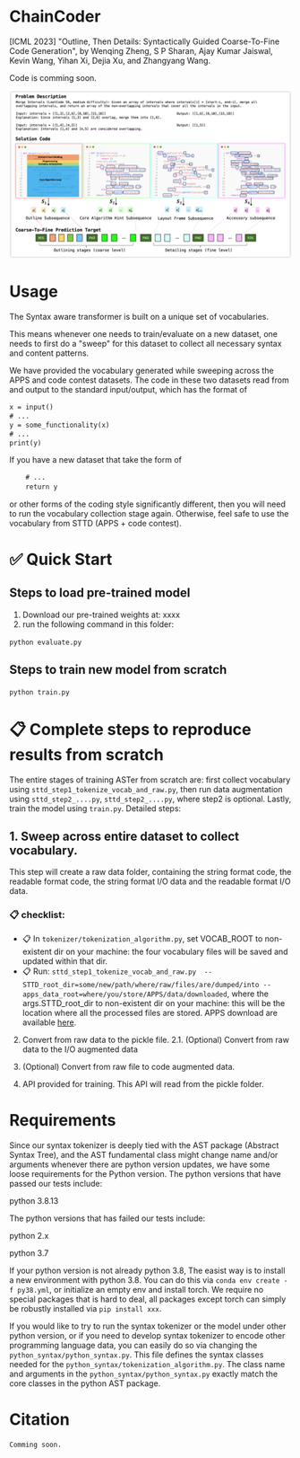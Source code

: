 # ChainCoder
[ICML 2023] "Outline, Then Details: Syntactically Guided Coarse-To-Fine Code Generation", by Wenqing Zheng, S P Sharan, Ajay Kumar Jaiswal, Kevin Wang, Yihan Xi, Dejia Xu, and Zhangyang Wang.

Code is comming soon.

![method](assets/teaser.png)


# Usage


The Syntax aware transformer is built on a unique set of vocabularies. 

This means whenever one needs to train/evaluate on a new dataset, one needs to first do a "sweep" for this dataset to collect all necessary syntax and content patterns. 

We have provided the vocabulary generated while sweeping across the APPS and code contest datasets. The code in these two datasets read from and output to the standard input/output, which has the format of

```
x = input()
# ...
y = some_functionality(x)
# ...
print(y)
```

If you have a new dataset that take the form of 
```def func(x):
    # ...
    return y
```
or other forms of the coding style significantly different, then you will need to run the vocabulary collection stage again. Otherwise, feel safe to use the vocabulary from STTD (APPS + code contest).



# ✅ Quick Start

## Steps to load pre-trained model
1. Download our pre-trained weights at: xxxx
2. run the following command in this folder:

`python evaluate.py`

## Steps to train new model from scratch

`python train.py`



# 📋 Complete steps to reproduce results from scratch

The entire stages of training ASTer from scratch are: first collect vocabulary using `sttd_step1_tokenize_vocab_and_raw.py`, then run data augmentation using `sttd_step2_....py`, `sttd_step2_....py`, where step2 is optional. Lastly, train the model using `train.py`. Detailed steps:


## 1. Sweep across entire dataset to collect vocabulary.
This step will create a raw data folder, containing the string format code, the readable format code, the string format I/O data and the readable format I/O data.
### 📋 checklist:
- 📋 In `tokenizer/tokenization_algorithm.py`, set VOCAB_ROOT to non-existent dir on your machine: the four vocabulary files will be saved and updated within that dir.
- 📋 Run: `sttd_step1_tokenize_vocab_and_raw.py  --STTD_root_dir=some/new/path/where/raw/files/are/dumped/into --apps_data_root=where/you/store/APPS/data/downloaded`, where the args.STTD_root_dir to non-existent dir on your machine: this will be the location where all the processed files are stored. APPS download are available [here](https://github.com/hendrycks/apps).


2. Convert from raw data to the pickle file.
2.1. (Optional) Convert from raw data to the I/O augmented data


3. (Optional) Convert from raw file to code augmented data.

4. API provided for training. This API will read from the pickle folder.

# Requirements
Since our syntax tokenizer is deeply tied with the AST package (Abstract Syntax Tree), and the AST fundamental class might change name and/or arguments whenever there are python version updates, we have some loose requirements for the Python version. The python versions that have passed our tests include:

python 3.8.13

The python versions that has failed our tests include:

python 2.x

python 3.7

If your python version is not already python 3.8, The easist way is to install a new environment with python 3.8. You can do this via `conda env create -f py38.yml`, or initialize an empty env and install torch. We require no special packages that is hard to deal, all packages except torch can simply be robustly installed via `pip install xxx`.

If you would like to try to run the syntax tokenizer or the model under other python version, or if you need to develop syntax tokenizer to encode other programming language data, you can easily do so via changing the `python_syntax/python_syntax.py`. This file defines the syntax classes needed for the `python_syntax/tokenization_algorithm.py`. The class name and arguments in the `python_syntax/python_syntax.py` exactly match the core classes in the python AST package.



# Citation

```
Comming soon.
```

